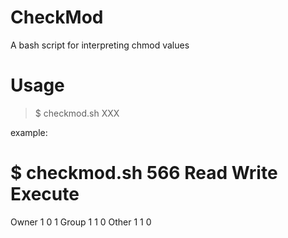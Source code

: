 CheckMod
========

A bash script for interpreting chmod values

Usage
========
> $ checkmod.sh XXX

example:

$ checkmod.sh 566
         Read   Write   Execute
=================================
Owner     1       0       1
Group     1       1       0
Other     1       1       0

>
